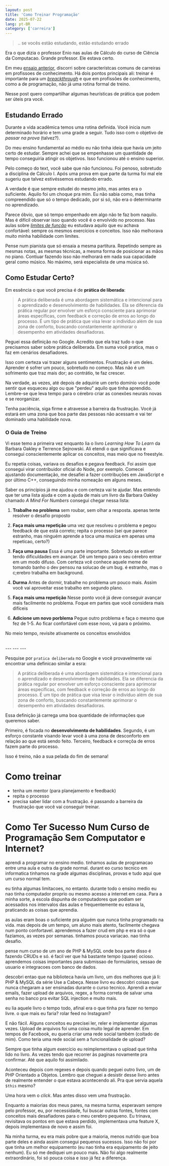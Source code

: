 ```yaml
---
layout: post
title: 'Como Treinar Programação'
date: 2025-07-22
lang: pt-BR
category: ['carreira']
---
```


> .. se vocês estão estudando, estão estudando errado

Era o que dizia o professor Enio nas aulas de Cálculo do curso de Ciência da Computacao. Grande professor. Ele estava certo.

Em meu [ensaio anterior](https://codesilva.github.io/carreira/2025/07/22/ninguem-te-deve-uma-carreira.html), discorri sobre característcas comuns de carreiras em profissoes de conhecimento. Há dois pontos principais ali:
treinar é importante para um [_breackthrough_](https://dictionary.cambridge.org/dictionary/english/breakthrough) e que
em profissões de conhecimento, como a de programação, não já uma rotina formal de treino.

Nesse post quero compartilhar algumas heurísticas de prática que podem ser úteis pra você.

## Estudando Errado

Durante a vida acadêmica temos uma rotina definida. Você inicia num determinado horário e tem uma grade a seguir. Tudo
isso com o objetivo de _passar na prova_ (talvez?).

Do meu ensino fundamental ao médio eu não tinha ideia que havia um jeito certo de estudar. Sempre achei que se
empenhasse um quantidade de tempo conseguiria atingir os objetivos. Isso funcionou até o ensino superior.

Pelo começo do text, você sabe que não funcionou. Foi penoso, sobretudo a disciplina de Cálculo I. Após uma prova em que
parte da turma foi mal ele sugeriu que talvez estivéssemos estudando errado.

A verdade é que sempre estudei do mesmo jeito, mas antes era o suficiente. Aquilo foi um choque pra mim. Eu não sabia
como, mas tinha compreendido que só o tempo dedicado, por si só, não era o determinante no aprendizado.

Parece óbvio, que só tempo empenhado em algo não te faz bom naquilo. Mas é difícil observar isso quando você
é o envolvido no processo. Nas aulas sobre [_limites de função_](https://pt.wikipedia.org/wiki/Limite_de_uma_fun%C3%A7%C3%A3o) eu estudava aquilo que eu achava confortável: sempre os
mesmos exercícios e conceitos. Isso não melhorava muito minha habilidade com limites.

Pense num pianista que só ensaia a mesma partitura. Repetindo sempre as mesmas notas, as mesmas técnicas, a mesma
forma de posicionar as mãos no piano. Contiuar fazendo isso não melhorará em nada sua capacidade geral como músico. No máximo, será especialista de uma música só.

## Como Estudar Certo?

Em essência o que você precisa é de **prática de liberada**:

> A prática deliberada é uma abordagem sistemática e intencional para o aprendizado e desenvolvimento de habilidades.
> Ela se diferencia da prática regular por envolver um esforço consciente para aprimorar áreas específicas, com feedback e correção de erros ao longo do processo.
> É um tipo de prática que visa levar o indivíduo além de sua zona de conforto, buscando constantemente aprimorar o desempenho em atividades desafiadoras. 

Peguei essa definição no Google. Acredito que ela traz tudo o que precisamos saber sobre prática deliberada. Em suma
você pratica, mas o faz em cenários desafiadores.

Isso com certeza vai trazer alguns sentimentos. Frustração é um deles. Aprender é sofrer um pouco, sobretudo no começo. Mas não é um sofrimento
que traz mais dor; ao contrátio, te faz crescer.

Na verdade, as vezes, até depois de adquirie um certo domínio você pode sentir que esqueceu algo ou que "perdeu" aquilo
que tinha aprendido. Lembre-se que leva tempo para o cérebro criar as conexões neurais novas e se reorganizar.

Tenha paciência, siga firme e atravesse a barreira da frustração. Você já estará em uma zona que boa parte das pessoas não acessam e vai ter dominado uma habilidade nova.

### O Guia de Treino

Vi esse temo a primeira vez enquanto lia o livro _Learning How To Learn_ da Barbara Oakley e Terrence Sejnowski. Ali
etendi o que significava e consegui conscientemente aplicar os conceitos, mas meio que no freestyle.

Eu repetia coisas, variava os desafios e pegava feedback. Foi assim que consegui virar contribuidor oficial do Node, por exemplo. Comecei ajustando documentação, me desafiei a fazer contribuções em JavaScript e por último C++, conseguindo minha nomeação em alguns meses.

Saber os princípios já me ajudou e com certeza vai te ajudar. Mas entendo que ter uma lista ajuda e com a ajuda de mais
um livro da Barbara Oakley chamado _A Mind For Numbers_ consegui chegar nessa lista:

1. **Trabalhe no problema**
    sem roubar, sem olhar a resposta. apenas tente resolver o desafio proposto

2. **Faça mais uma repetição**
    uma vez que resolveu o problema e pegou feedback de que está correto; repita o processo (sei que parece estranho, mas ninguém aprende a toca uma musica em apenas uma repeticao, certo?) 

3. **Faça uma pausa**
    Essa é uma parte importante. Sobretudo se estiver tendo dificuldades em avançar. Dê um tempo para o seu cérebro
    entrar em um modo difuso. Com certeza vcê conhece aquele meme de tomando banho o dev pensou na solucao de um bug.
    é estranho, mas o c;erebro trabalha em background.

4. **Durma**
    Antes de dormir, trabalhe no problema um pouco mais. Assim você vai aproveitar esse trabalho em segundo plano.

5. **Faça mais uma repetição**
    Nesse ponto você já deve conseguir avançar mais facilmente no problema. Foque em partes que você considera mais
    difíceis

6. **Adicione um novo porblema**
    Pegue outro problema e faça o mesmo que fez de 1-5. Ao ficar confortável com esse novo, vá para o próximo.

No meio tempo, revisite ativamente os conceitos envolvidos

<br />
---
---
---
<br />

Pesquise por `pratica deliberada` no Google e você provavelmente vai encontrar uma definicao similar a esra:

> A prática deliberada é uma abordagem sistemática e intencional para o aprendizado e desenvolvimento de habilidades.
> Ela se diferencia da prática regular por envolver um esforço consciente para aprimorar áreas específicas, com feedback e correção de erros ao longo do processo.
> É um tipo de prática que visa levar o indivíduo além de sua zona de conforto, buscando constantemente aprimorar o desempenho em atividades desafiadoras. 

Essa definição já carrega uma boa quantidade de informações que queremos saber.

Primeiro, é focada no **desenvolvimento de habilidades**. Segundo, é um esforço constante visando levar você à uma zona
de desconforto em relação ao que está sendo feito. Terceiro, feedback e correçõa de erros fazem parte do processo.

Isso é treino, não a sua pelada do fim de semana!

# Como treinar

- tenha um mentor (para planejamento e feedback)
- repita o processo
- precisa saber lidar com a frustração. é passando a barreira da frustração que você vai conseguir treinar.

# Como Ter Sucesso Num Curso de Programação Sem Computator e Internet?

aprendi a programar no ensino medio. tinhamos aulas de programacao entre uma aula e outra da grade normal. durant eo
curso tecnico em informatica tinhamos na grade algumas disciplinas, provas e tudo aqui que um curso normal tem.

eu tinha algumas limitacoes, no entanto. durante todo o ensino medio eu nao tinha computador proprio ou mesmo acesso
a internet em casa. Para a minha sorte, a escola dispunha de computadores que podiam ser acessados nos intervalos das
aulas e frequentemente eu estava la, praticando as coisas que aprendia.

as aulas eram boas o suficiente pra alguém que nunca tinha programado na vida. mas depois de um tempo, um aluno mais
atento, facilmente chegava num ponto confortavel. aprendemos a fazer crud em php e era só o que fazíamos, as vezes por
semanas. tinhamos pouca variacao. nao tinha desafio.

pense num curso de um ano de PHP & MySQL onde boa parte disso é fazendo CRUDs e só. é facil ver que há bastante tempo
(quase) ocioso. aprendemos coisas importantes para submissao de formulários, sessao de usuario e integracoes com banco
de dados.

descobri entao que na biblioteca havia um livro, um dos melhores que já li: PHP & MySQL da série Use a Cabeça. Nesse
livro eu descobri coisas que nunca chegaram a ser ensinadas durante o curso tecnico. Aprendi a enviar emails, fazer
upload de arquivos, regex, a forma correta de salvar uma senha no banco pra evitar SQL injection e muito mais.

eu lia aquele livro o tempo todo, afinal era o que tinha pra fazer no tempo livre. o que mais eu faria? rolar feed no
Instagram?

E não fácil. Alguns conceitos eu precisei ler, reler e implementar algumas vezes. Upload de arquivos foi uma coisa muito
legal de aprender. Em tempos de Facebook, eu queria criar uma rede social também (coitado de mim). Como teria uma rede social sem a funcionalidade de upload?

Sempre que tinha algum exercício eu reimplementava o upload que tinha lido no livro. As vezes tendo que recorrer às
paginas novamente pra confirmar. Até que aquilo foi assimilado.

Aconteceu depois com regexes e depois quando peguei outro livro, um de PHP Orientado a Objetos. Lembro que cheguei
a desistir desse livro antes de realmente entender o que estava acontecendo ali. Pra que servia aquela `$this` mesmo?

Uma hora vem o _click_. Mas antes disso vem uma frustração.

Enquanto a maiorias dos meus pares, na mesma turma, esperavam sempre pelo professor, eu, por necessidade, fui buscar
outras fontes, fontes com conceitos mais desafiadores para o meu cerebro pequeno. Eu trinava, revisitava os pontos em
que estava perdido, implementava uma feature X, depois implementava de novo e assim foi.

Na minha turma, eu era mais pobre que a maioria, menos nutrido que boa parte deles e ainda assim consegui pequenos
sucessos. Isso não foi por que tinha um melhor equipamento (eu nao tinha era equipamento de jeito nenhum). Eu só me
dediquei um pouco mais. Não foi algo realmente extraordinário, foi só pouca coisa e isso já fez a diferença.
